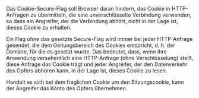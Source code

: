 Das Cookie-Secure-Flag soll Browser daran hindern, das Cookie in HTTP-Anfragen zu übermitteln, die eine unverschlüsselte Verbindung verwenden, so dass ein Angreifer, der die Verbindung abhört, nicht in der Lage ist, dieses Cookie zu erhalten.

Ein Flag ohne das gesetzte Secure-Flag wird immer bei jeder HTTP-Anfrage gesendet, die dem Geltungsbereich des Cookies entspricht, d. h. der Domäne, für die es gesetzt wurde.
Das bedeutet, dass, wenn Ihre Anwendung versehentlich eine HTTP-Anfrage (ohne Verschlüsselung) stellt, diese Anfrage das Cookie trägt und jeder Angreifer, der den Datenverkehr des Opfers abhören kann, in der Lage ist, dieses Cookie zu lesen.

Handelt es sich bei dem fraglichen Cookie um den Sitzungscookie, kann der Angreifer das Konto des Opfers übernehmen.
